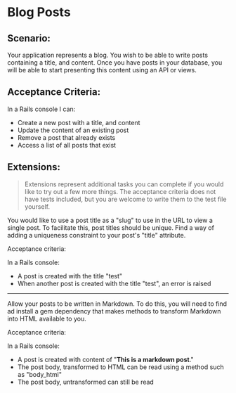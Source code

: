 # Blog Posts

## Scenario:

Your application represents a blog. You wish to be able to write
posts containing a title, and content. Once you have posts in your database,
you will be able to start presenting this content using an API or views.

## Acceptance Criteria:

In a Rails console I can:

- Create a new post with a title, and content
- Update the content of an existing post
- Remove a post that already exists
- Access a list of all posts that exist

## Extensions:

> Extensions represent additional tasks you can complete if you would like to try out a few more
> things. The acceptance criteria does not have tests included, but you are welcome to write them 
> to the test file yourself.

You would like to use a post title as a "slug" to use in the URL to view a single post.
To facilitate this, post titles should be unique. Find a way of adding a uniqueness constraint to your post's "title" attribute.

Acceptance criteria:

In a Rails console:

- A post is created with the title "test"
- When another post is created with the title "test", an error is raised

---

Allow your posts to be written in Markdown. To do this, you will need to find ad
install a gem dependency that makes methods to transform Markdown into HTML available
to you.

Acceptance criteria:

In a Rails console:

- A post is created with content of "**This is a markdown post**."
- The post body, transformed to HTML can be read using a method such as "body_html"
- The post body, untransformed can still be read
